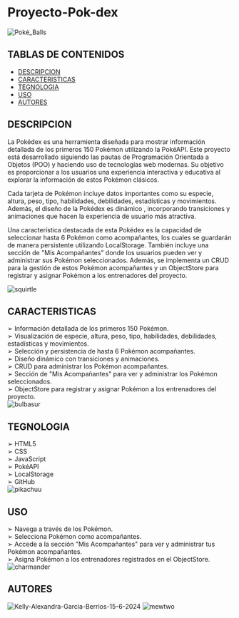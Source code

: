 # Proyecto-Pok-dex 
![Poké_Balls](https://github.com/FreddyJr30/Proyecto-Pok-dex/assets/97776616/a9759882-b543-40a5-af41-41bb9c231590)
## TABLAS DE CONTENIDOS
- [DESCRIPCION](#descripcion)
- [CARACTERISTICAS](#caracteristicas)
- [TEGNOLOGIA](#tegnologia)
- [USO](#uso)
- [AUTORES](#autores)
## DESCRIPCION 
La Pokédex es una herramienta diseñada para mostrar información detallada de los primeros 150 Pokémon utilizando la PokéAPI. Este proyecto está desarrollado siguiendo las pautas de Programación Orientada a Objetos (POO) y haciendo uso de tecnologías web modernas. Su objetivo es proporcionar a los usuarios una experiencia interactiva y educativa al explorar la información de estos Pokémon clásicos.

Cada tarjeta de Pokémon incluye datos importantes como su especie, altura, peso, tipo, habilidades, debilidades, estadísticas y movimientos. Además, el diseño de la Pokédex es dinámico , incorporando transiciones y animaciones que hacen la experiencia de usuario más atractiva.

Una característica destacada de esta Pokédex es la capacidad de seleccionar hasta 6 Pokémon como acompañantes, los cuales se guardarán de manera persistente utilizando LocalStorage. También incluye una sección de "Mis Acompañantes" donde los usuarios pueden ver y administrar sus Pokémon seleccionados. Además, se implementa un CRUD para la gestión de estos Pokémon acompañantes y un ObjectStore para registrar y asignar Pokémon a los entrenadores del proyecto.

![squirtle](https://github.com/FreddyJr30/Proyecto-Pok-dex/assets/97776616/8454baeb-c400-474e-9de2-d334d4fa9bf4)
## CARACTERISTICAS
&#10146; Información detallada de los primeros 150 Pokémon. <br>
&#10146; Visualización de especie, altura, peso, tipo, habilidades, debilidades, estadísticas y movimientos. <br> 
&#10146; Selección y persistencia de hasta 6 Pokémon acompañantes. <br>
&#10146; Diseño dinámico con transiciones y animaciones. <br>
&#10146; CRUD para administrar los Pokémon acompañantes. <br>
&#10146; Sección de "Mis Acompañantes" para ver y administrar los Pokémon seleccionados. <br>
&#10146; ObjectStore para registrar y asignar Pokémon a los entrenadores del proyecto.  <br>
![bulbasur](https://github.com/FreddyJr30/Proyecto-Pok-dex/assets/97776616/33177932-f05d-46bd-894e-75ec86219d51)
## TEGNOLOGIA
&#10146; HTML5 <br>
&#10146; CSS <br>
&#10146; JavaScript <br>
&#10146; PokéAPI <br>
&#10146; LocalStorage <br>
&#10146; GitHub<br>
![pikachuu](https://github.com/FreddyJr30/Proyecto-Pok-dex/assets/97776616/de3b83fb-d667-4acd-9105-241a5842033a)
## USO
&#10146; Navega a través de los Pokémon. <br>
&#10146; Selecciona Pokémon como acompañantes. <br>
&#10146; Accede a la sección "Mis Acompañantes" para ver y administrar tus Pokémon acompañantes. <br>
&#10146; Asigna Pokémon a los entrenadores registrados en el ObjectStore. <br>
![charmander](https://github.com/FreddyJr30/Proyecto-Pok-dex/assets/97776616/81489b0f-2884-4dca-898c-1d1b18b72dea)
## AUTORES
![Kelly-Alexandra-Garcia-Berrios-15-6-2024](https://github.com/FreddyJr30/Proyecto-Pok-dex/assets/97776616/abd069a2-ba25-403a-9b56-963af3fcffda)
![mewtwo](https://github.com/FreddyJr30/Proyecto-Pok-dex/assets/97776616/4c940cf1-7e9b-458a-8ab6-440504eb4f6d)

